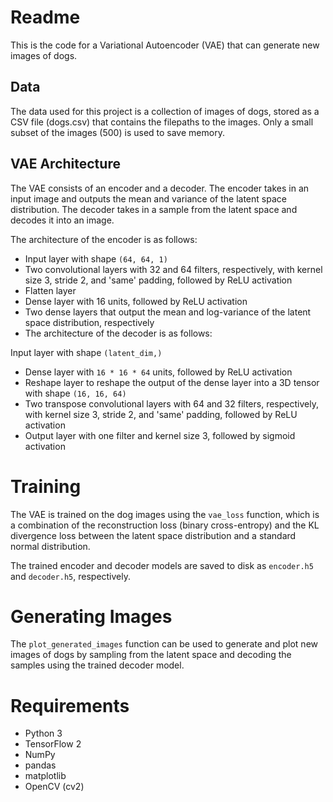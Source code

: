 # Readme
This is the code for a Variational Autoencoder (VAE) that can generate new images of dogs.

## Data
The data used for this project is a collection of images of dogs, stored as a CSV file (dogs.csv) that contains the filepaths to the images. Only a small subset of the images (500) is used to save memory.

## VAE Architecture
The VAE consists of an encoder and a decoder. The encoder takes in an input image and outputs the mean and variance of the latent space distribution. The decoder takes in a sample from the latent space and decodes it into an image.

The architecture of the encoder is as follows:

- Input layer with shape `(64, 64, 1)`
- Two convolutional layers with 32 and 64 filters, respectively, with kernel size 3, stride 2, and 'same' padding, followed by ReLU activation
- Flatten layer
- Dense layer with 16 units, followed by ReLU activation
- Two dense layers that output the mean and log-variance of the latent space distribution, respectively
- The architecture of the decoder is as follows:

Input layer with shape `(latent_dim,)`
- Dense layer with `16 * 16 * 64` units, followed by ReLU activation
- Reshape layer to reshape the output of the dense layer into a 3D tensor with shape `(16, 16, 64)`
- Two transpose convolutional layers with 64 and 32 filters, respectively, with kernel size 3, stride 2, and 'same' padding, followed by ReLU activation
- Output layer with one filter and kernel size 3, followed by sigmoid activation

# Training
The VAE is trained on the dog images using the `vae_loss` function, which is a combination of the reconstruction loss (binary cross-entropy) and the KL divergence loss between the latent space distribution and a standard normal distribution.

The trained encoder and decoder models are saved to disk as `encoder.h5` and `decoder.h5`, respectively.

# Generating Images
The `plot_generated_images` function can be used to generate and plot new images of dogs by sampling from the latent space and decoding the samples using the trained decoder model.

# Requirements
- Python 3
- TensorFlow 2
- NumPy
- pandas
- matplotlib
- OpenCV (cv2)
